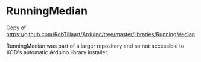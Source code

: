 # RunningMedian
Copy of https://github.com/RobTillaart/Arduino/tree/master/libraries/RunningMedian

RunningMedian was part of a larger repository and so not accessible to XOD's automatic Arduino library installer. 
